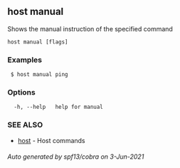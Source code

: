 ## host manual

Shows the manual instruction of the specified command

```
host manual [flags]
```

### Examples

```
 $ host manual ping 
```

### Options

```
  -h, --help   help for manual
```

### SEE ALSO

* [host](host.md)	 - Host commands

###### Auto generated by spf13/cobra on 3-Jun-2021
